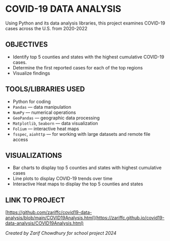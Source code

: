 # COVID-19 DATA ANALYSIS
Using Python and its data analysis libraries, this project examines COVID-19 cases across the U.S. from 2020-2022

## OBJECTIVES ##
- Identify top 5 counties and states with the highest cumulative COVID-19 cases.
- Determine the first reported cases for each of the top regions
- Visualize findings

## TOOLS/LIBRARIES USED ##
- Python for coding
- `Pandas` — data manipulation
- `NumPy` — numerical operations
- `GeoPandas` — geographic data processing
- `Matplotlib`, `Seaborn` — data visualization
- `Folium` — interactive heat maps
- `fsspec`, `aiohttp` — for working with large datasets and remote file access

## VISUALIZATIONS ##
- Bar charts to display top 5 counties and states with highest cumulative cases
- Line plots to display COVID-19 trends over time
- Interactive Heat maps to display the top 5 counties and states

## LINK TO PROJECT ##
[https://github.com/zariffc/covid19-data-analysis/blob/main/COVID19Analysis.html](https://zariffc.github.io/covid19-data-analysis/COVID19Analysis.html)

*Created by Zarif Chowdhury for school project 2024*
